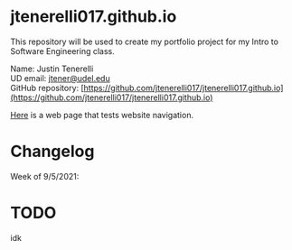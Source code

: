 # jtenerelli017.github.io
This repository will be used to create my portfolio project for my Intro to Software Engineering class.

Name: Justin Tenerelli  
UD email: jtener@udel.edu  
GitHub repository: [https://github.com/jtenerelli017/jtenerelli017.github.io](https://github.com/jtenerelli017/jtenerelli017.github.io)

[Here](https://jtenerelli017.github.io/test.html) is a web page that tests website navigation.

# Changelog
Week of 9/5/2021:

# TODO
idk
